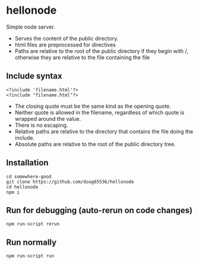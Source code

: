 # hellonode

Simple node server.

- Serves the content of the public directory.
- html files are preprocessed for <?include 'filename' ?> directives
- Paths are relative to the root of the public directory if they begin with /,
  otherwise they are relative to the file containing the  <?include 'x'?> file

## Include syntax

    <?include 'filename.html'?>
    <?include "filename.html"?>

- The closing quote must be the same kind as the opening quote.
- Neither quote is allowed in the filename, regardless of which quote is wrapped
around the value.
- There is no escaping.
- Relative paths are relative to the directory that contains the file 
doing the include.
- Absolute paths are relative to the root of the public directory tree.

## Installation

    cd somewhere-good
    git clone https://github.com/doug65536/hellonode
    cd hellonode
    npm i


## Run for debugging (auto-rerun on code changes)
    npm run-script rerun

## Run normally
    npm run-script run





